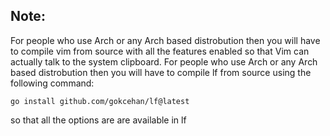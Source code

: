 ## Note:
For people who use Arch or any Arch based distrobution then you will have to compile vim from source with all the features enabled so that Vim can actually talk to the system clipboard.
For people who use Arch or any Arch based distrobution then you will have to compile lf from source using the following command:
```
go install github.com/gokcehan/lf@latest
```
so that all the options are are available in lf
